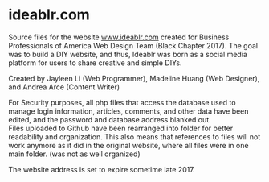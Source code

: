 # ideablr.com  
Source files for the website www.ideablr.com created for Business Professionals of America Web Design Team (Black Chapter 2017). The goal was to build a DIY website, and thus, Ideablr was born as a social media platform for users to share creative and simple DIYs.  
  
Created by Jayleen Li (Web Programmer), Madeline Huang (Web Designer), and Andrea Arce (Content Writer)  
  
For Security purposes, all php files that access the database used to manage login information, articles, comments, and other data have been edited, and the password and database address blanked out.  
Files uploaded to Github have been rearranged into folder for better readability and organization. This also means that references to files will not work anymore as it did in the original website, where all files were in one main folder. (was not as well organized)  
  
The website address is set to expire sometime late 2017.  
